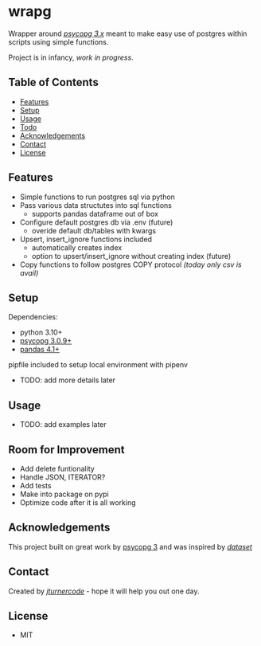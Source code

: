 # wrapg
Wrapper around [_psycopg 3.x_](https://www.psycopg.org/psycopg3/docs/index.html) meant to make easy use of postgres within scripts using simple functions.

Project is in infancy, _work in progress_.

## Table of Contents
* [Features](#features)
* [Setup](#setup)
* [Usage](#usage)
* [Todo](#todo)
* [Acknowledgements](#acknowledgements)
* [Contact](#contact)
* [License](#license)


## Features
- Simple functions to run postgres sql via python
- Pass various data structutes into sql functions
    - supports pandas dataframe out of box
- Configure default postgres db via .env (future)
    - overide default db/tables with kwargs
- Upsert, insert_ignore functions included
    - automatically creates index
    - option to upsert/insert_ignore without creating index (future)
- Copy functions to follow postgres COPY protocol *(today only csv is avail)*

## Setup
Dependencies:
- python 3.10+
- [psycopg 3.0.9+](https://www.psycopg.org/psycopg3/docs/index.html)
- [pandas 4.1+](https://pandas.pydata.org/docs/index.html)

pipfile included to setup local environment with pipenv
- TODO: add more details later


## Usage
- TODO: add examples later


## Room for Improvement
- Add delete funtionality
- Handle JSON, ITERATOR?
- Add tests
- Make into package on pypi
- Optimize code after it is all working


## Acknowledgements
This project built on great work by [psycopg 3](https://www.psycopg.org/psycopg3/docs/index.html) and was inspired by [_dataset_](https://dataset.readthedocs.io/en/latest/) 


## Contact
Created by [_jturnercode_](https://github.com/jturnercode) - hope it will help you out one day.

## License
- MIT


